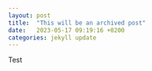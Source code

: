 ```yaml
---
layout: post
title:  "This will be an archived post"
date:   2023-05-17 09:19:16 +0200
categories: jekyll update
---
```

Test
